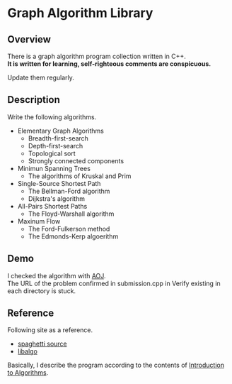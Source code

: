 # Graph Algorithm Library

## Overview

There is a graph algorithm program collection written in C++.  
**It is written for learning, self-righteous comments are conspicuous.**

Update them regularly.

## Description

Write the following algorithms.

- Elementary Graph Algorithms
  - Breadth-first-search
  - Depth-first-search
  - Topological sort
  - Strongly connected components
- Minimun Spanning Trees
  - The algorithms of Kruskal and Prim
- Single-Source Shortest Path
  - The Bellman-Ford algorithm
  - Dijkstra's algorithm
- All-Pairs Shortest Paths
  - The Floyd-Warshall algorithm
- Maxinum Flow
  - The Ford-Fulkerson method
  - The Edmonds-Kerp algoerithm

## Demo

I checked the algorithm with [AOJ][AOJ].  
The URL of the problem confirmed in submission.cpp in Verify existing in each directory is stuck.

## Reference

Following site as a reference.

* [spaghetti source][spaghetti source]
* [libalgo][libalgo]

Basically, I describe the program according to the contents of [Introduction to Algorithms][CLRS].

[//]: # (These are reference links used in the body of this note and get stripped out when the markdown processor does its job. There is no need to format nicely because it shouldn't be seen. Thanks SO - http://stackoverflow.com/questions/4823468/store-comments-in-markdown-syntax)

[mnrn]: <https://github.com/mnrn/graph>

[spaghetti source]: <http://www.prefield.com/algorithm/>
[libalgo]:<http://tubo28.me/algorithm/>

[AOJ]: <http://judge.u-aizu.ac.jp/onlinejudge/>

[CLRS]: <https://www.amazon.com/Introduction-Algorithms-3rd-MIT-Press/dp/0262033844>
